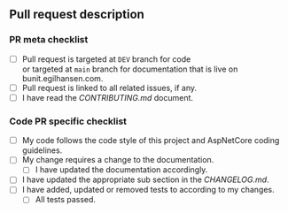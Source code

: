 ## Pull request description
<!--- 
    Describe the changes and motivation behind them here, if it is not obvious
    from the related issues. Does it have new features, breaking changes, etc. 
-->

### PR meta checklist
- [ ] Pull request is targeted at `DEV` branch for code   
  or targeted at `main` branch for documentation that is live on bunit.egilhansen.com.
- [ ] Pull request is linked to all related issues, if any.
- [ ] I have read the _CONTRIBUTING.md_ document.

### Code PR specific checklist
- [ ] My code follows the code style of this project and AspNetCore coding guidelines.
- [ ] My change requires a change to the documentation.
  - [ ] I have updated the documentation accordingly.
- [ ] I have updated the appropriate sub section in the _CHANGELOG.md_.
- [ ] I have added, updated or removed tests to according to my changes.
  - [ ] All tests passed.
